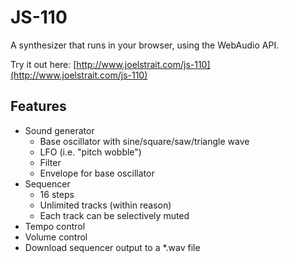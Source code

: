 # JS-110

A synthesizer that runs in your browser, using the WebAudio API.

Try it out here: [http://www.joelstrait.com/js-110](http://www.joelstrait.com/js-110)

## Features

* Sound generator
  * Base oscillator with sine/square/saw/triangle wave
  * LFO (i.e. "pitch wobble")
  * Filter
  * Envelope for base oscillator
* Sequencer
  * 16 steps
  * Unlimited tracks (within reason)
  * Each track can be selectively muted
* Tempo control
* Volume control
* Download sequencer output to a *.wav file
